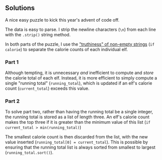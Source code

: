 ## Solutions

A nice easy puzzle to kick this year's advent of code off.

The data is easy to parse. I strip the newline characters (`\n`) from each line
with the `.strip()` string method.

In both parts of the puzzle, I use the ["truthiness" of non-empty strings](
https://docs.python.org/3/library/stdtypes.html#truth-value-testing) (`if
calorie`) to separate the calorie counts of each individual elf.

### Part 1

Although tempting, it is unnecessary _and_ inefficient to compute and _store_
the calorie total of each elf. Instead, it is more efficient to simply compute
a single "running total" (`running_total`), which is updated if an elf's
calorie count (`current_total`) exceeds this value.

### Part 2

To solve part two, rather than having the running total be a single integer,
the running total is stored as a list of length three. An elf's calorie count
makes the top three if it is greater than the minimum value of this list (`if
current_total > min(running_total)`)

The smallest calorie count is then discarded from the list, with the new value
inserted (`running_total[0] = current_total`). This is possible by ensuring
that the running total list is always sorted from smallest to largest
(`running_total.sort()`).
